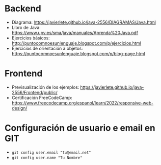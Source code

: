# Backend

* Diagrama: https://javierlete.github.io/java-2556/DIAGRAMAS/Java.html
* Libro de Java: https://www.upv.es/sma/java/manuales/Aprenda%20Java.pdf
* Ejercicios básicos: http://puntocomnoesunlenguaje.blogspot.com/p/ejercicios.html
* Ejercicios de orientación a objetos: https://puntocomnoesunlenguaje.blogspot.com/p/blog-page.html

# Frontend
* Previsualización de los ejemplos: https://javierlete.github.io/java-2556/Frontend/public/
* Certificación FreeCodeCamp: https://www.freecodecamp.org/espanol/learn/2022/responsive-web-design/

# Configuración de usuario e email en GIT
* ```git config user.email "tu@email.net"```
* ```git config user.name "Tu Nombre"```
